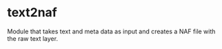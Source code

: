 # text2naf


Module that takes text and meta data as input and creates a NAF file with the raw text layer.
